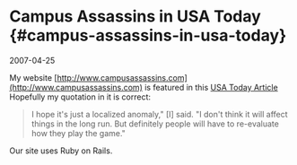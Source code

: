 # Campus Assassins in USA Today {#campus-assassins-in-usa-today}

2007-04-25

My website [http://www.campusassassins.com](http://www.campusassassins.com) is featured in this [USA Today Article](http://www.usatoday.com/news/education/2007-04-24-student-assassin-game_N.htm) Hopefully my quotation in it is correct:

>  I hope it's just a localized anomaly," [I] said. "I don't think it will affect things in the long run. But definitely people will have to re-evaluate how they play the game."

Our site uses Ruby on Rails.

